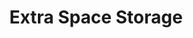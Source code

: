 ---
title: "Extra Space Storage"
url: /toms-river/extra-space-storage-route-37-east/
shop: storage rental
---